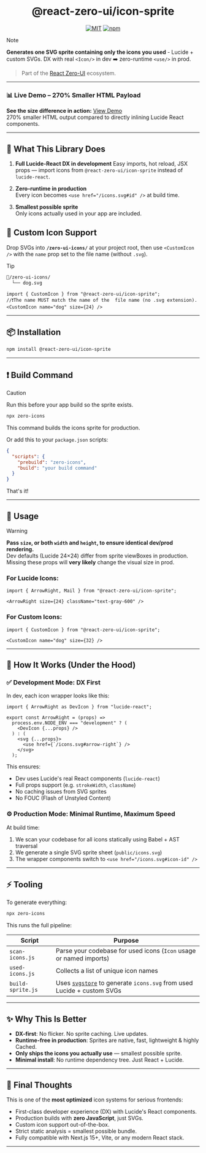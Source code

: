 <div align="center">
  
  # @react-zero-ui/icon-sprite

  [![MIT](https://img.shields.io/badge/License-MIT-green.svg)](#) [![npm](https://img.shields.io/npm/v/@react-zero-ui/icon-sprite.svg)](#)

  
</div>

> [!NOTE]
> **Generates one SVG sprite containing only the icons you used** - Lucide + custom SVGs.
> DX with real `<Icon/>` in dev ➡️ zero-runtime `<use/>` in prod.

> Part of the [React Zero-UI](https://github.com/react-zero-ui) ecosystem.
 
---

### 📊 Live Demo – 270% Smaller HTML Payload

**See the size difference in action:** [View Demo](https://zero-ui.dev/icon-sprite)  
270% smaller HTML output compared to directly inlining Lucide React components.

---


## 🧠 What This Library Does

1. **Full Lucide-React DX in development**
   Easy imports, hot reload, JSX props — import icons from `@react-zero-ui/icon-sprite` instead of `lucide-react`.

2. **Zero-runtime in production**  
   Every icon becomes `<use href="/icons.svg#id" />` at build time.

3. **Smallest possible sprite**  
   Only icons actually used in your app are included.

## 🙏 Custom Icon Support
Drop SVGs into **`/zero-ui-icons/`** at your project root, then use `<CustomIcon />` with the `name` prop set to the file name (without `.svg`).

> [!TIP]
>```txt
>📁/zero-ui-icons/
>   └── dog.svg 
> ```
> ```tsx
>import { CustomIcon } from "@react-zero-ui/icon-sprite";
>//❗The name MUST match the name of the  file name (no .svg extension).
><CustomIcon name="dog" size={24} />
>```


---

## 📦 Installation

```bash
npm install @react-zero-ui/icon-sprite
```

---

## ❗ Build Command
> [!CAUTION]
> Run this before your app build so the sprite exists.
>```bash
>npx zero-icons
>```

This command builds the icons sprite for production.

Or add this to your `package.json` scripts:
```json
{
  "scripts": {
    "prebuild": "zero-icons",
    "build": "your build command"
  }
}
```
That's it!

---

## 🔨 Usage

> [!WARNING]
> **Pass `size`, or both `width` and `height`, to ensure identical dev/prod rendering.**  
> Dev defaults (Lucide 24×24) differ from sprite viewBoxes in production. Missing these props will **very likely** change the visual size in prod.

### For Lucide Icons:

```tsx
import { ArrowRight, Mail } from "@react-zero-ui/icon-sprite";

<ArrowRight size={24} className="text-gray-600" />
```

### For Custom Icons:

```tsx
import { CustomIcon } from "@react-zero-ui/icon-sprite";

<CustomIcon name="dog" size={32} />
```
---

## 🧪 How It Works (Under the Hood)

### ✅ Development Mode: DX First

In dev, each icon wrapper looks like this:

```tsx
import { ArrowRight as DevIcon } from "lucide-react";

export const ArrowRight = (props) =>
  process.env.NODE_ENV === "development" ? (
    <DevIcon {...props} />
  ) : (
    <svg {...props}>
      <use href={`/icons.svg#arrow-right`} />
    </svg>
  );
```

This ensures:

* Dev uses Lucide's real React components (`lucide-react`)
* Full props support (e.g. `strokeWidth`, `className`)
* No caching issues from SVG sprites
* No FOUC (Flash of Unstyled Content)

### ⚙️ Production Mode: Minimal Runtime, Maximum Speed

At build time:

1. We scan your codebase for all icons statically using Babel + AST traversal
2. We generate a single SVG sprite sheet (`public/icons.svg`)
3. The wrapper components switch to `<use href="/icons.svg#icon-id" />`

---

## ⚡️ Tooling

To generate everything:

```bash
npx zero-icons
```

This runs the full pipeline:

| Script | Purpose |
| --- | --- |
| `scan-icons.js`   | Parse your codebase for used icons (`Icon` usage or named imports) |
| `used-icons.js`   | Collects a list of unique icon names |
| `build-sprite.js` | Uses [`svgstore`](https://github.com/DIYgod/svgstore) to generate `icons.svg` from used Lucide + custom SVGs |


--- 
## ✨ Why This Is Better

* **DX-first**: No flicker. No sprite caching. Live updates.
* **Runtime-free in production**: Sprites are native, fast, lightweight & highly Cached.
* **Only ships the icons you actually use** — smallest possible sprite.
* **Minimal install**: No runtime dependency tree. Just React + Lucide.


---

## 🧠 Final Thoughts

This is one of the **most optimized** icon systems for serious frontends:

* First-class developer experience (DX) with Lucide's React components.
* Production builds with **zero JavaScript**, just SVGs.
* Custom icon support out-of-the-box.
* Strict static analysis = smallest possible bundle.
* Fully compatible with Next.js 15+, Vite, or any modern React stack.

---
 


 <!-- 
 📂 icon-sprite/
├── 📂 node_modules
│   └── 📂 lucide-static
│   │   └── 📂 icons
│   │       └── *icon-name*.svg
├── 📂 dist
│   │── config.js
│   │── index.js
│   │── used-icons.js
│   │── utils.js
│   └── icons.svg
│── 📂 scripts
│   │── build-sprite.js
│   │── gen-dist.js
│   │── gen-wrappers.js
│   │── index.js
│   │── scan-icons.js
│   └── used-icons.js
│── 📂 src
│   │── 📂 icons
│   │   │── *IconName*.tsx
│   │── config.ts
│   └── utils.ts
│── README.md
│── package-lock.json
│── package.json
│── react-zero-ui-icon-sprite-0.1.3.tgz
└── tsconfig.json
 -->
